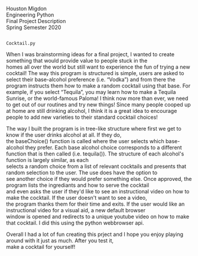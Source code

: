 Houston Migdon  
Engineering Python  
Final Project Description  
Spring Semester 2020  

                                                                  Cocktail.py  


When I was brainstorming ideas for a final project, I wanted to create something that would provide value to people stuck in the   
homes all over the world but still want to experience the fun of trying a new cocktail! The way this program is structured is simple,   users are asked to select their base-alcohol preference (i.e. “Vodka”) and from there the program instructs them how to make a random   cocktail using that base. For example, if you select “Tequila”, you may learn how to make a Tequila Sunrise, or the world-famous Paloma!   I think now more than ever, we need to get out of our routines and try new things! Since many people cooped up at home are still   drinking alcohol, I think it is a great idea to encourage people to add new varieties to their standard cocktail choices!  
  
The way I built the program is in tree-like structure where first we get to know if the user drinks alcohol at all. If they do,   
the baseChoice() function is called where the user selects which base-alcohol they prefer. Each base alcohol choice corresponds to a different function that is then called (i.e. tequila()). The structure of each alcohol's function is largely similar, as each  
selects a random choice from a list of relevant cocktails and presents that random selection to the user. The use does have the option to  
see another choice if they would prefer something else. Once approved, the program lists the ingrediants and how to serve the cocktail  
and even asks the user if they'd like to see an instructional video on how to make the cocktail. If the user doesn't want to see a video,  
the program thanks them for their time and exits. If the user would like an instructional video for a visual aid, a new default browser  
window is opened and redirects to a unique youtube video on how to make that cocktail. I did this using the python webbrowser api.  
  
 Overall I had a lot of fun creating this prject and I hope you enjoy playing around with it just as much. After you test it,  
 make a cocktail for yourself!
